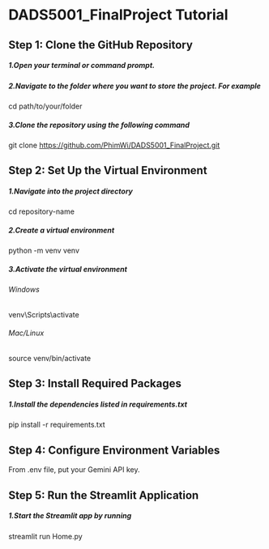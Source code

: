 # DADS5001_FinalProject Tutorial

## Step 1: Clone the GitHub Repository
##### 1.Open your terminal or command prompt.
##### 2.Navigate to the folder where you want to store the project. For example
cd path/to/your/folder
##### 3.Clone the repository using the following command
git clone https://github.com/PhimWi/DADS5001_FinalProject.git

## Step 2: Set Up the Virtual Environment
##### 1.Navigate into the project directory
cd repository-name
##### 2.Create a virtual environment
python -m venv venv
##### 3.Activate the virtual environment
###### Windows
venv\Scripts\activate
###### Mac/Linux
source venv/bin/activate

## Step 3: Install Required Packages
##### 1.Install the dependencies listed in requirements.txt
pip install -r requirements.txt

## Step 4: Configure Environment Variables
From .env file, put your Gemini API key.

## Step 5: Run the Streamlit Application
##### 1.Start the Streamlit app by running
streamlit run Home.py


